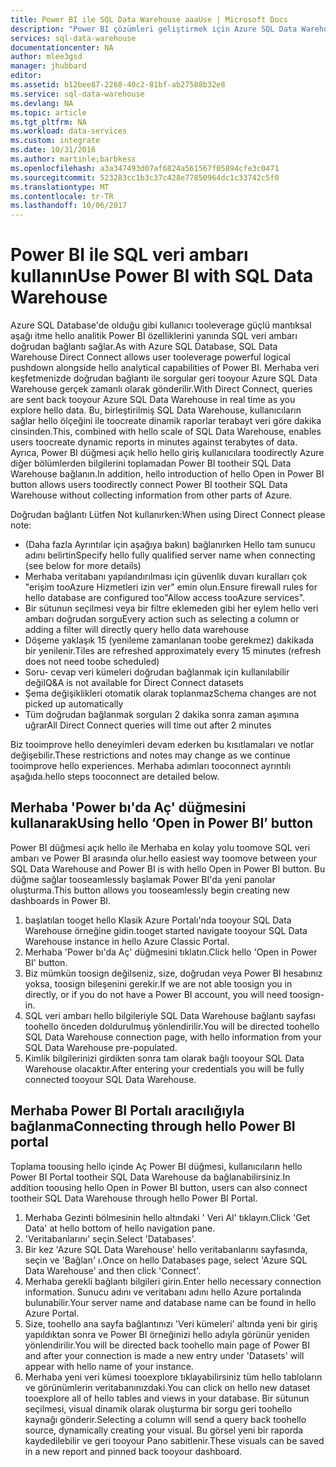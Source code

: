 ```yaml
---
title: Power BI ile SQL Data Warehouse aaaUse | Microsoft Docs
description: "Power BI çözümleri geliştirmek için Azure SQL Data Warehouse ile kullanma ipuçları."
services: sql-data-warehouse
documentationcenter: NA
author: mlee3gsd
manager: jhubbard
editor: 
ms.assetid: b12bee87-2268-40c2-81bf-ab27588b32e8
ms.service: sql-data-warehouse
ms.devlang: NA
ms.topic: article
ms.tgt_pltfrm: NA
ms.workload: data-services
ms.custom: integrate
ms.date: 10/31/2016
ms.author: martinle;barbkess
ms.openlocfilehash: a3a347493d07af6824a561567f05894cfe3c0471
ms.sourcegitcommit: 523283cc1b3c37c428e77850964dc1c33742c5f0
ms.translationtype: MT
ms.contentlocale: tr-TR
ms.lasthandoff: 10/06/2017
---
```

# <a name="use-power-bi-with-sql-data-warehouse"></a><span data-ttu-id="e9bcd-103">Power BI ile SQL veri ambarı kullanın</span><span class="sxs-lookup"><span data-stu-id="e9bcd-103">Use Power BI with SQL Data Warehouse</span></span>
<span data-ttu-id="e9bcd-104">Azure SQL Database'de olduğu gibi kullanıcı tooleverage güçlü mantıksal aşağı itme hello analitik Power BI özelliklerini yanında SQL veri ambarı doğrudan bağlantı sağlar.</span><span class="sxs-lookup"><span data-stu-id="e9bcd-104">As with Azure SQL Database, SQL Data Warehouse Direct Connect allows user tooleverage powerful logical pushdown alongside hello analytical capabilities of Power BI.</span></span>  <span data-ttu-id="e9bcd-105">Merhaba veri keşfetmenizde doğrudan bağlantı ile sorgular geri tooyour Azure SQL Data Warehouse gerçek zamanlı olarak gönderilir.</span><span class="sxs-lookup"><span data-stu-id="e9bcd-105">With Direct Connect, queries are sent back tooyour Azure SQL Data Warehouse in real time as you explore hello data.</span></span>  <span data-ttu-id="e9bcd-106">Bu, birleştirilmiş SQL Data Warehouse, kullanıcıların sağlar hello ölçeğini ile toocreate dinamik raporlar terabayt veri göre dakika cinsinden.</span><span class="sxs-lookup"><span data-stu-id="e9bcd-106">This, combined with hello scale of SQL Data Warehouse, enables users toocreate dynamic reports in minutes against terabytes of data.</span></span>  <span data-ttu-id="e9bcd-107">Ayrıca, Power BI düğmesi açık hello hello giriş kullanıcılara toodirectly Azure diğer bölümlerden bilgilerini toplamadan Power BI tootheir SQL Data Warehouse bağlanın.</span><span class="sxs-lookup"><span data-stu-id="e9bcd-107">In addition, hello introduction of hello Open in Power BI button allows users toodirectly connect Power BI tootheir SQL Data Warehouse without collecting information from other parts of Azure.</span></span>

<span data-ttu-id="e9bcd-108">Doğrudan bağlantı Lütfen Not kullanırken:</span><span class="sxs-lookup"><span data-stu-id="e9bcd-108">When using Direct Connect please note:</span></span>

* <span data-ttu-id="e9bcd-109">(Daha fazla Ayrıntılar için aşağıya bakın) bağlanırken Hello tam sunucu adını belirtin</span><span class="sxs-lookup"><span data-stu-id="e9bcd-109">Specify hello fully qualified server name when connecting (see below for more details)</span></span>
* <span data-ttu-id="e9bcd-110">Merhaba veritabanı yapılandırılması için güvenlik duvarı kuralları çok "erişim tooAzure Hizmetleri izin ver" emin olun.</span><span class="sxs-lookup"><span data-stu-id="e9bcd-110">Ensure firewall rules for hello database are configured too"Allow access tooAzure services".</span></span>
* <span data-ttu-id="e9bcd-111">Bir sütunun seçilmesi veya bir filtre eklemeden gibi her eylem hello veri ambarı doğrudan sorgu</span><span class="sxs-lookup"><span data-stu-id="e9bcd-111">Every action such as selecting a column or adding a filter will  directly query hello data warehouse</span></span>
* <span data-ttu-id="e9bcd-112">Döşeme yaklaşık 15 (yenileme zamanlanan toobe gerekmez) dakikada bir yenilenir.</span><span class="sxs-lookup"><span data-stu-id="e9bcd-112">Tiles are refreshed approximately every 15 minutes (refresh does not need toobe scheduled)</span></span>
* <span data-ttu-id="e9bcd-113">Soru- cevap veri kümeleri doğrudan bağlanmak için kullanılabilir değil</span><span class="sxs-lookup"><span data-stu-id="e9bcd-113">Q&A is not available for Direct Connect datasets</span></span>
* <span data-ttu-id="e9bcd-114">Şema değişiklikleri otomatik olarak toplanmaz</span><span class="sxs-lookup"><span data-stu-id="e9bcd-114">Schema changes are not picked up automatically</span></span>
* <span data-ttu-id="e9bcd-115">Tüm doğrudan bağlanmak sorguları 2 dakika sonra zaman aşımına uğrar</span><span class="sxs-lookup"><span data-stu-id="e9bcd-115">All Direct Connect queries will time out after 2 minutes</span></span>

<span data-ttu-id="e9bcd-116">Biz tooimprove hello deneyimleri devam ederken bu kısıtlamaları ve notlar değişebilir.</span><span class="sxs-lookup"><span data-stu-id="e9bcd-116">These restrictions and notes may change as we continue tooimprove hello experiences.</span></span> <span data-ttu-id="e9bcd-117">Merhaba adımları tooconnect ayrıntılı aşağıda.</span><span class="sxs-lookup"><span data-stu-id="e9bcd-117">hello steps tooconnect are detailed below.</span></span>  

## <a name="using-hello-open-in-power-bi-button"></a><span data-ttu-id="e9bcd-118">Merhaba 'Power bı'da Aç' düğmesini kullanarak</span><span class="sxs-lookup"><span data-stu-id="e9bcd-118">Using hello ‘Open in Power BI’ button</span></span>
<span data-ttu-id="e9bcd-119">Power BI düğmesi açık hello ile Merhaba en kolay yolu toomove SQL veri ambarı ve Power BI arasında olur.</span><span class="sxs-lookup"><span data-stu-id="e9bcd-119">hello easiest way toomove between your SQL Data Warehouse and Power BI is with hello Open in Power BI button.</span></span> <span data-ttu-id="e9bcd-120">Bu düğme sağlar tooseamlessly başlamak Power BI'da yeni panolar oluşturma.</span><span class="sxs-lookup"><span data-stu-id="e9bcd-120">This button allows you tooseamlessly begin creating new dashboards in Power BI.</span></span>  

1. <span data-ttu-id="e9bcd-121">başlatılan tooget hello Klasik Azure Portalı'nda tooyour SQL Data Warehouse örneğine gidin.</span><span class="sxs-lookup"><span data-stu-id="e9bcd-121">tooget started navigate tooyour SQL Data Warehouse instance in hello Azure Classic Portal.</span></span>
2. <span data-ttu-id="e9bcd-122">Merhaba 'Power bı'da Aç' düğmesini tıklatın.</span><span class="sxs-lookup"><span data-stu-id="e9bcd-122">Click hello 'Open in Power BI' button.</span></span>
3. <span data-ttu-id="e9bcd-123">Biz mümkün toosign değilseniz, size, doğrudan veya Power BI hesabınız yoksa, toosign bileşenini gerekir.</span><span class="sxs-lookup"><span data-stu-id="e9bcd-123">If we are not able toosign you in directly, or if you do not have a Power BI account, you will need toosign-in.</span></span>  
4. <span data-ttu-id="e9bcd-124">SQL veri ambarı hello bilgileriyle SQL Data Warehouse bağlantı sayfası toohello önceden doldurulmuş yönlendirilir.</span><span class="sxs-lookup"><span data-stu-id="e9bcd-124">You will be directed toohello SQL Data Warehouse connection page, with hello information from your SQL Data Warehouse pre-populated.</span></span>
5. <span data-ttu-id="e9bcd-125">Kimlik bilgilerinizi girdikten sonra tam olarak bağlı tooyour SQL Data Warehouse olacaktır.</span><span class="sxs-lookup"><span data-stu-id="e9bcd-125">After entering your credentials you will be fully connected tooyour SQL Data Warehouse.</span></span>

## <a name="connecting-through-hello-power-bi-portal"></a><span data-ttu-id="e9bcd-126">Merhaba Power BI Portalı aracılığıyla bağlanma</span><span class="sxs-lookup"><span data-stu-id="e9bcd-126">Connecting through hello Power BI portal</span></span>
<span data-ttu-id="e9bcd-127">Toplama toousing hello içinde Aç Power BI düğmesi, kullanıcıların hello Power BI Portal tootheir SQL Data Warehouse da bağlanabilirsiniz.</span><span class="sxs-lookup"><span data-stu-id="e9bcd-127">In addition toousing hello Open in Power BI button, users can also connect tootheir SQL Data Warehouse through hello Power BI Portal.</span></span>

1. <span data-ttu-id="e9bcd-128">Merhaba Gezinti bölmesinin hello altındaki ' Veri Al' tıklayın.</span><span class="sxs-lookup"><span data-stu-id="e9bcd-128">Click 'Get Data' at hello bottom of hello navigation pane.</span></span>
2. <span data-ttu-id="e9bcd-129">'Veritabanlarını' seçin.</span><span class="sxs-lookup"><span data-stu-id="e9bcd-129">Select 'Databases'.</span></span>
3. <span data-ttu-id="e9bcd-130">Bir kez 'Azure SQL Data Warehouse' hello veritabanlarını sayfasında, seçin ve 'Bağlan' ı.</span><span class="sxs-lookup"><span data-stu-id="e9bcd-130">Once on hello Databases page, select 'Azure SQL Data Warehouse' and then click 'Connect'.</span></span>
4. <span data-ttu-id="e9bcd-131">Merhaba gerekli bağlantı bilgileri girin.</span><span class="sxs-lookup"><span data-stu-id="e9bcd-131">Enter hello necessary connection information.</span></span>  <span data-ttu-id="e9bcd-132">Sunucu adını ve veritabanı adını hello Azure portalında bulunabilir.</span><span class="sxs-lookup"><span data-stu-id="e9bcd-132">Your server name and database name can be found in hello Azure Portal.</span></span>
5. <span data-ttu-id="e9bcd-133">Size, toohello ana sayfa bağlantınızı 'Veri kümeleri' altında yeni bir giriş yapıldıktan sonra ve Power BI örneğinizi hello adıyla görünür yeniden yönlendirilir.</span><span class="sxs-lookup"><span data-stu-id="e9bcd-133">You will be directed back toohello main page of Power BI and after your connection is made a new entry under 'Datasets' will appear with hello name of your instance.</span></span>  
6. <span data-ttu-id="e9bcd-134">Merhaba yeni veri kümesi tooexplore tıklayabilirsiniz tüm hello tabloların ve görünümlerin veritabanınızdaki.</span><span class="sxs-lookup"><span data-stu-id="e9bcd-134">You can click on hello new dataset tooexplore all of hello tables and views in your database.</span></span> <span data-ttu-id="e9bcd-135">Bir sütunun seçilmesi, visual dinamik olarak oluşturma bir sorgu geri toohello kaynağı gönderir.</span><span class="sxs-lookup"><span data-stu-id="e9bcd-135">Selecting a column will send a query back toohello source, dynamically creating your visual.</span></span> <span data-ttu-id="e9bcd-136">Bu görsel yeni bir raporda kaydedilebilir ve geri tooyour Pano sabitlenir.</span><span class="sxs-lookup"><span data-stu-id="e9bcd-136">These visuals can be saved in a new report and pinned back tooyour dashboard.</span></span>

<!--Image references-->

<!--Article references-->
[SQL Data Warehouse development overview]:  ./sql-data-warehouse-overview-develop/
[SQL Data Warehouse integration overview]:  ./sql-data-warehouse-overview-integration/

<!--MSDN references-->

<!--Other Web references-->

